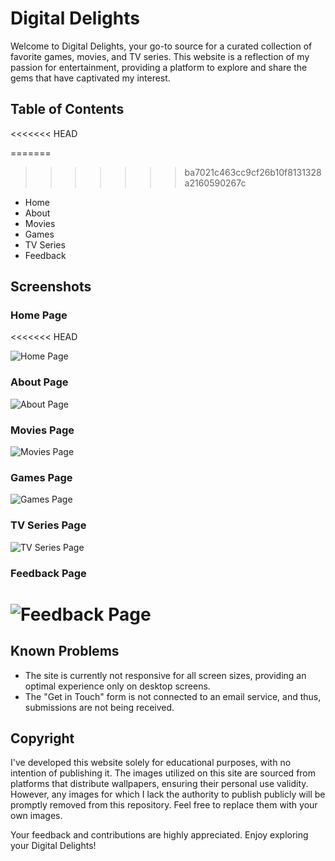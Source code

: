 # Digital Delights

Welcome to Digital Delights, your go-to source for a curated collection of favorite games, movies, and TV series. This website is a reflection of my passion for entertainment, providing a platform to explore and share the gems that have captivated my interest.

## Table of Contents

<<<<<<< HEAD

=======

> > > > > > > ba7021c463cc9cf26b10f8131328a2160590267c

- Home
- About
- Movies
- Games
- TV Series
- Feedback

## Screenshots

### Home Page

<<<<<<< HEAD

![Home Page](Assets/127.0.0.1_5500_Home_Page_Home_Page.html.png)

### About Page

![About Page](Assets/127.0.0.1_5500_About_About.html.png)

### Movies Page

![Movies Page](Assets/127.0.0.1_5500_Movies_Movies.html.png)

### Games Page

![Games Page](Assets/127.0.0.1_5500_Games_Games.html.png)

### TV Series Page

![TV Series Page](Assets/127.0.0.1_5500_TV_Series_TV_Series.html.png)

### Feedback Page

# ![Feedback Page](Assets/127.0.0.1_5500_feed_back_feed_back.html.png)

## Known Problems

- The site is currently not responsive for all screen sizes, providing an optimal experience only on desktop screens.
- The "Get in Touch" form is not connected to an email service, and thus, submissions are not being received.

## Copyright

I've developed this website solely for educational purposes, with no intention of publishing it. The images utilized on this site are sourced from platforms that distribute wallpapers, ensuring their personal use validity. However, any images for which I lack the authority to publish publicly will be promptly removed from this repository. Feel free to replace them with your own images.

Your feedback and contributions are highly appreciated. Enjoy exploring your Digital Delights!
